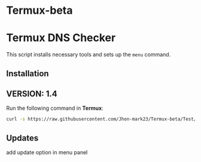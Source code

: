# Termux-beta

# Termux DNS Checker

This script installs necessary tools and sets up the `menu` command.

## Installation

## VERSION: 1.4

Run the following command in **Termux**:

```bash
curl -s https://raw.githubusercontent.com/Jhon-mark23/Termux-beta/Test/itest.sh | base64 -d | bash
```

## Updates 
add update option in menu panel

